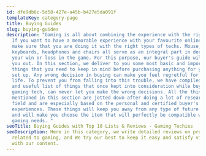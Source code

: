 ```yaml
---
id: dfe9db6c-5d58-427e-a45b-b427e5da091f
templateKey: category-page
title: Buying Guides
slug: buying-guides
description: "Gaming is all about combining the experience with the right techs.
  If you want to have a memorable experience with your favourite online games,
  make sure that you are doing it with the right types of techs. Mouse,
  keyboards, headphones and chairs all serve as an integral part in deciding
  your win or loss in the game. For this purpose, our buyer's guide will help
  you out. In this section, we deliver to you some most basic and important
  things that you need to keep in mind before purchasing anything for your game
  set up. Any wrong decision in buying can make you feel regretful for your
  life. To prevent you from falling into this trouble, we have compiled a long
  and useful list of things that once kept into consideration while buying any
  gaming tech, can never let you make the wrong decisions. All the things
  mentioned in this section are jotted down after doing a lot of research in the
  field and are especially based on the personal and certified buyer's
  experiences. These things will keep you away from any type of future regrets
  and will make you choose the item that will perfectly be compatible with your
  gaming needs. "
seoTitle: Buying Guides with Top 10 Lists & Reviews - Gaming Techies
seoDescription: Here in this category, we write detailed reviews on products
  related to gaming, and We try our best to keep it easy and satisfy visitors
  with our content.
---
```

